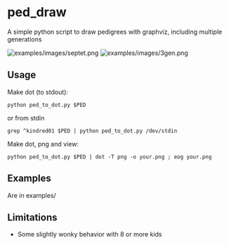 # ped_draw
A simple python script to draw pedigrees with graphviz, including multiple generations

![examples/images/septet.png](septet.png "septet.png")
![examples/images/3gen.png](3gen.png "3gen.png")

## Usage
Make dot (to stdout):
```
python ped_to_dot.py $PED
```
or from stdin

```
grep ^kindred01 $PED | python ped_to_dot.py /dev/stdin
```

Make dot, png and view:
```
python ped_to_dot.py $PED | dot -T png -o your.png ; eog your.png
```

## Examples
Are in examples/

## Limitations
- Some slightly wonky behavior with 8 or more kids
